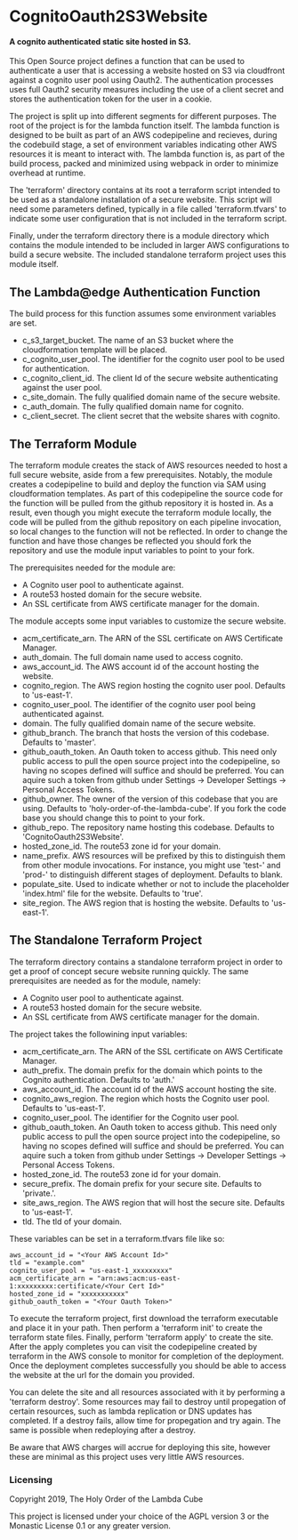 # CognitoOauth2S3Website

#### A cognito authenticated static site hosted in S3.

This Open Source project defines a function that can be used to authenticate a user that is accessing a website hosted on S3 via cloudfront against a cognito user pool using Oauth2. The authentication processes uses full Oauth2 security measures including the use of a client secret and stores the authentication token for the user in a cookie.

The project is split up into different segments for different purposes. The root of the project is for the lambda function itself. The lambda function is designed to be built as part of an AWS codepipeline and recieves, during the codebuild stage, a set of environment variables indicating other AWS resources it is meant to interact with. The lambda function is, as part of the build process, packed and minimized using webpack in order to minimize overhead at runtime.

The 'terraform' directory contains at its root a terraform script intended to be used as a standalone installation of a secure website. This script will need some parameters defined, typically in a file called 'terraform.tfvars' to indicate some user configuration that is not included in the terraform script.

Finally, under the terraform directory there is a module directory which contains the module intended to be included in larger AWS configurations to build a secure website. The included standalone terraform project uses this module itself.

## The Lambda@edge Authentication Function

The build process for this function assumes some environment variables are set.

- c_s3_target_bucket. The name of an S3 bucket where the cloudformation template will be placed.
- c_cognito_user_pool. The identifier for the cognito user pool to be used for authentication.
- c_cognito_client_id. The client Id of the secure website authenticating against the user pool.
- c_site_domain. The fully qualified domain name of the secure website.
- c_auth_domain. The fully qualified domain name for cognito.
- c_client_secret. The client secret that the website shares with cognito.

## The Terraform Module

The terraform module creates the stack of AWS resources needed to host a full secure website, aside from a few prerequisites. Notably, the module creates a codepipeline to build and deploy the function via SAM using cloudformation templates. As part of this codepipeline the source code for the function will be pulled from the github repository it is hosted in. As a result, even though you might execute the terraform module locally, the code will be pulled from the github repository on each pipeline invocation, so local changes to the function will not be reflected. In order to change the function and have those changes be reflected you should fork the repository and use the module input variables to point to your fork.

The prerequisites needed for the module are:

- A Cognito user pool to authenticate against.
- A route53 hosted domain for the secure website.
- An SSL certificate from AWS certificate manager for the domain.

The module accepts some input variables to customize the secure website.

- acm_certificate_arn. The ARN of the SSL certificate on AWS Certificate Manager.
- auth_domain. The full domain name used to access cognito.
- aws_account_id. The AWS account id of the account hosting the website.
- cognito_region. The AWS region hosting the cognito user pool. Defaults to 'us-east-1'.
- cognito_user_pool. The identifier of the cognito user pool being authenticated against.
- domain. The fully qualified domain name of the secure website.
- github_branch. The branch that hosts the version of this codebase. Defaults to 'master'.
- github_oauth_token. An Oauth token to access github. This need only public access to pull the open source project into the codepipeline, so having no scopes defined will suffice and should be preferred. You can aquire such a token from github under Settings -> Developer Settings -> Personal Access Tokens.
- github_owner. The owner of the version of this codebase that you are using. Defaults to 'holy-order-of-the-lambda-cube'. If you fork the code base you should change this to point to your fork.
- github_repo. The repository name hosting this codebase. Defaults to 'CognitoOauth2S3Website'.
- hosted_zone_id. The route53 zone id for your domain.
- name_prefix. AWS resources will be prefixed by this to distinguish them from other module invocations. For instance, you might use 'test-' and 'prod-' to distinguish different stages of deployment. Defaults to blank.
- populate_site. Used to indicate whether or not to include the placeholder 'index.html' file for the website. Defaults to 'true'.
- site_region. The AWS region that is hosting the website. Defaults to 'us-east-1'.

## The Standalone Terraform Project

The terraform directory contains a standalone terraform project in order to get a proof of concept secure website running quickly. The same prerequisites are needed as for the module, namely:

- A Cognito user pool to authenticate against.
- A route53 hosted domain for the secure website.
- An SSL certificate from AWS certificate manager for the domain.

The project takes the followining input variables:

- acm_certificate_arn. The ARN of the SSL certificate on AWS Certificate Manager.
- auth_prefix. The domain prefix for the domain which points to the Cognito authentication. Defaults to 'auth.'
- aws_account_id. The account id of the AWS account hosting the site.
- cognito_aws_region. The region which hosts the Cognito user pool. Defaults to 'us-east-1'.
- cognito_user_pool. The identifier for the Cognito user pool.
- github_oauth_token. An Oauth token to access github. This need only public access to pull the open source project into the codepipeline, so having no scopes defined will suffice and should be preferred. You can aquire such a token from github under Settings -> Developer Settings -> Personal Access Tokens.
- hosted_zone_id. The route53 zone id for your domain.
- secure_prefix. The domain prefix for your secure site. Defaults to 'private.'.
- site_aws_region. The AWS region that will host the secure site. Defaults to 'us-east-1'.
- tld. The tld of your domain.

These variables can be set in a terraform.tfvars file like so:

```
aws_account_id = "<Your AWS Account Id>"
tld = "example.com"
cognito_user_pool = "us-east-1_xxxxxxxxx"
acm_certificate_arn = "arn:aws:acm:us-east-1:xxxxxxxxx:certificate/<Your Cert Id>"
hosted_zone_id = "xxxxxxxxxxx"
github_oauth_token = "<Your Oauth Token>"

```

To execute the terraform project, first download the terraform executable and place it in your path. Then perform a 'terraform init' to create the terraform state files. Finally, perform 'terraform apply' to create the site. After the apply completes you can visit the codepipeline created by terraform in the AWS console to monitor for completion of the deployment. Once the deployment completes successfully you should be able to access the website at the url for the domain you provided.

You can delete the site and all resources associated with it by performing a 'terraform destroy'. Some resources may fail to destroy until propegation of certain resources, such as lambda replication or DNS updates has completed. If a destroy fails, allow time for propegation and try again. The same is possible when redeploying after a destroy.

Be aware that AWS charges will accrue for deploying this site, however these are minimal as this project uses very little AWS resources.

### Licensing

Copyright 2019, The Holy Order of the Lambda Cube

This project is licensed under your choice of the AGPL version 3 or the Monastic License 0.1 or any greater version.